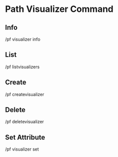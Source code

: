 # Path Visualizer Command

## Info
<PermissionBadge permission="todo.todo.todo"></PermissionBadge>
<CmdLine>
/pf visualizer
<CmdArg :index="0" type="vis"></CmdArg>
info
</CmdLine>

## List
<PermissionBadge permission="todo.todo.todo"></PermissionBadge>
<CmdLine>
/pf listvisualizers
<CmdArg :index="0" type="page" optional></CmdArg>
</CmdLine>

## Create
<PermissionBadge permission="todo.todo.todo"></PermissionBadge>
<CmdLine>
/pf createvisualizer
<CmdArg :index="0" type="string" label="name"></CmdArg>
</CmdLine>

## Delete
<PermissionBadge permission="todo.todo.todo"></PermissionBadge>
<CmdLine>
/pf deletevisualizer
<CmdArg :index="0" type="vis"></CmdArg>
</CmdLine>

## Set Attribute
<PermissionBadge permission="todo.todo.todo"></PermissionBadge>
<CmdLine>
/pf visualizer
<CmdArg :index="0" type="vis"></CmdArg>
set
<CmdArg :index="1" type="string" label="attribute"></CmdArg>
<CmdArg :index="2" type="string" label="values"></CmdArg>
</CmdLine>